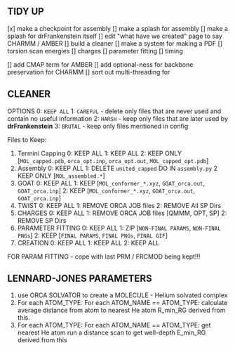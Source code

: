 ## TIDY UP

[x] make a checkpoint for assembly
[] make a splash for assembly
[] make a splash for drFrankenstein itself
[] edit "what have we created" page to say CHARMM / AMBER
[] build a cleaner
[] make a system for making a PDF
    [] torsion scan energies
    [] charges
    [] parameter fitting
    [] timing

[] add CMAP term for AMBER
[] add optional-ness for backbone preservation for CHARMM
[] sort out multi-threading for 



## CLEANER

OPTIONS
0: `KEEP ALL`
1: `CAREFUL` - delete only files that are never used and contain no useful information
2: `HARSH` - keep only files that are later used by **drFrankenstein**
3: `BRUTAL` - keep only files mentioned in config 


Files to Keep:

1. Termini Capping
    0: KEEP ALL
    1: KEEP ALL
    2: KEEP ONLY [`MOL_capped.pdb`, `orca_opt.inp`, `orca_opt.out`, `MOL_capped_opt.pdb`]
2. Assembly
    0: KEEP ALL
    1: DELETE `united_capped` DO IN `assembly.py`
    2  KEEP ONLY [`MOL_assembled.*`]
3. GOAT 
    0: KEEP ALL
    1: KEEP [`MOL_conformer_*.xyz`, `GOAT_orca.out`, `GOAT_orca.inp`]
    2: KEEP [`MOL_conformer_*.xyz`, `GOAT_orca.out`, `GOAT_orca.inp`]
4. TWIST
    0: KEEP ALL
    1: REMOVE ORCA JOB files
    2: REMOVE All SP Dirs
5. CHARGES
    0: KEEP ALL
    1: REMOVE ORCA JOB files [QMMM, OPT, SP]
    2: REMOVE SP Dirs
6. PARAMETER FITTING
    0: KEEP ALL
    1: ZIP [`NON-FINAL PARAMS`, `NON-FINAL PNGs`]
    2: KEEP [`FINAL PARAMS`, `FINAL PNGs`, `FINAL GIF`] 
7. CREATION
    0: KEEP ALL
    1: KEEP ALL
    2: KEEP ALL


FOR PARAM FITTING - cope with last PRM / FRCMOD being kept!!!






## LENNARD-JONES PARAMETERS

1. use ORCA SOLVATOR to create a MOLECULE - Helium solvated complex
2. For each ATOM_TYPE:
    For each ATOM_NAME == ATOM_TYPE:
        calculate average distance from atom to nearest He atom
    R_min_RG derived from this.
3. For each ATOM_TYPE:
    For each ATOM_NAME == ATOM_TYPE:
        get nearest He atom
        run a distance scan to get well-depth
    E_min_RG derived from this